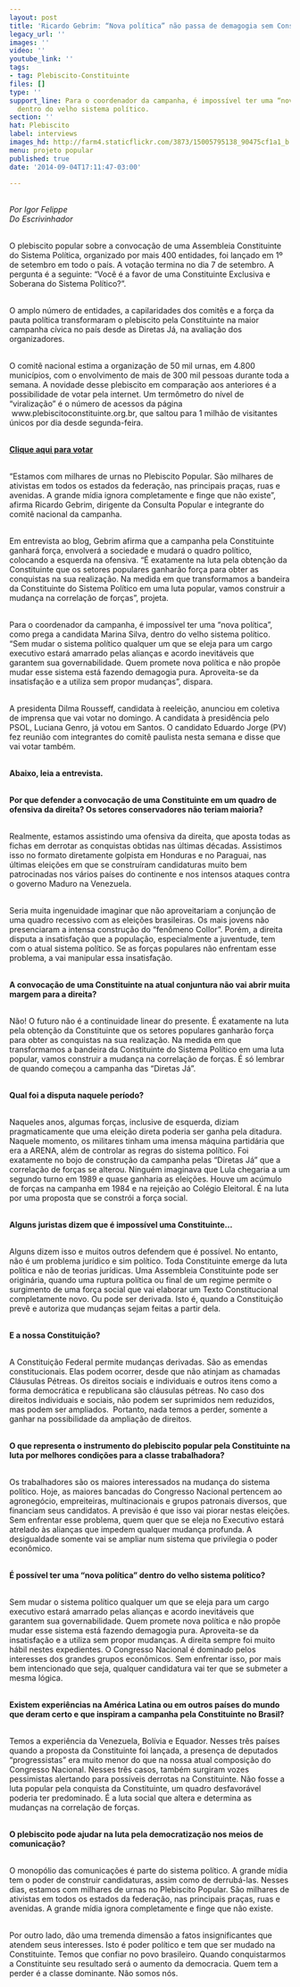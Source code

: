 ```yaml
---
layout: post
title: 'Ricardo Gebrim: “Nova política” não passa de demagogia sem Constituinte'
legacy_url: ''
images: ''
video: ''
youtube_link: ''
tags:
- tag: Plebiscito-Constituinte
files: []
type: ''
support_line: Para o coordenador da campanha, é impossível ter uma “nova política”
  dentro do velho sistema político.
section: ''
hat: Plebiscito
label: interviews
images_hd: http://farm4.staticflickr.com/3873/15005795138_90475cf1a1_b.jpg
menu: projeto popular
published: true
date: '2014-09-04T17:11:47-03:00'

---
```

<p><br />
<em>Por Igor Felippe<br />
Do Escrivinhador</em></p>

<p><br />
O plebiscito popular sobre a convoca&ccedil;&atilde;o de uma Assembleia Constituinte do Sistema Pol&iacute;tica, organizado por mais 400 entidades, foi lan&ccedil;ado em 1&ordm; de setembro em todo o pa&iacute;s. A vota&ccedil;&atilde;o termina no dia 7 de setembro. A pergunta &eacute; a seguinte: &ldquo;Voc&ecirc; &eacute; a favor de uma Constituinte Exclusiva e Soberana do Sistema Pol&iacute;tico?&rdquo;.</p>

<p><br />
O amplo n&uacute;mero de entidades, a capilaridades dos comit&ecirc;s e a for&ccedil;a da pauta pol&iacute;tica transformaram o plebiscito pela Constituinte na maior campanha c&iacute;vica no pa&iacute;s desde as Diretas J&aacute;, na avalia&ccedil;&atilde;o dos organizadores.</p>

<p><br />
O comit&ecirc; nacional estima a organiza&ccedil;&atilde;o de 50 mil urnas, em 4.800 munic&iacute;pios, com o envolvimento de mais de 300 mil pessoas durante toda a semana. A novidade desse plebiscito em compara&ccedil;&atilde;o aos anteriores &eacute; a possibilidade de votar pela internet. Um term&ocirc;metro do n&iacute;vel de &ldquo;viraliza&ccedil;&atilde;o&rdquo; &eacute; o n&uacute;mero de acessos da p&aacute;gina &nbsp;www.plebiscitoconstituinte.org.br, que saltou para 1 milh&atilde;o de visitantes &uacute;nicos por dia desde segunda-feira.</p>

<p><br />
<a href="http://www.plebiscitoconstituinte.org.br/vote-no-plebiscito#voto" target="_blank"><strong>Clique aqui para votar</strong></a></p>

<p><br />
&ldquo;Estamos com milhares de urnas no Plebiscito Popular. S&atilde;o milhares de ativistas em todos os estados da federa&ccedil;&atilde;o, nas principais pra&ccedil;as, ruas e avenidas. A grande m&iacute;dia ignora completamente e finge que n&atilde;o existe&rdquo;, afirma Ricardo Gebrim, dirigente da Consulta Popular e integrante do comit&ecirc; nacional da campanha.</p>

<p><br />
Em entrevista ao blog, Gebrim afirma que a campanha pela Constituinte ganhar&aacute; for&ccedil;a, envolver&aacute; a sociedade e mudar&aacute; o quadro pol&iacute;tico, colocando a esquerda na ofensiva. &ldquo;&Eacute; exatamente na luta pela obten&ccedil;&atilde;o da Constituinte que os setores populares ganhar&atilde;o for&ccedil;a para obter as conquistas na sua realiza&ccedil;&atilde;o. Na medida em que transformamos a bandeira da Constituinte do Sistema Pol&iacute;tico em uma luta popular, vamos construir a mudan&ccedil;a na correla&ccedil;&atilde;o de for&ccedil;as&rdquo;, projeta.</p>

<p><br />
Para o coordenador da campanha, &eacute; imposs&iacute;vel ter uma &ldquo;nova pol&iacute;tica&rdquo;, como prega a candidata Marina Silva, dentro do velho sistema pol&iacute;tico. &ldquo;Sem mudar o sistema pol&iacute;tico qualquer um que se eleja para um cargo executivo estar&aacute; amarrado pelas alian&ccedil;as e acordo inevit&aacute;veis que garantem sua governabilidade. Quem promete nova pol&iacute;tica e n&atilde;o prop&otilde;e mudar esse sistema est&aacute; fazendo demagogia pura. Aproveita-se da insatisfa&ccedil;&atilde;o e a utiliza sem propor mudan&ccedil;as&rdquo;, dispara.</p>

<p><br />
A presidenta Dilma Rousseff, candidata &agrave; reelei&ccedil;&atilde;o, anunciou em coletiva de imprensa que vai votar no domingo. A candidata &agrave; presid&ecirc;ncia pelo PSOL, Luciana Genro, j&aacute; votou em Santos. O candidato Eduardo Jorge (PV) fez reuni&atilde;o com integrantes do comit&ecirc; paulista nesta semana e disse que vai votar tamb&eacute;m.</p>

<p><br />
<strong>Abaixo, leia a entrevista.</strong></p>

<p><br />
<strong>Por que defender a convoca&ccedil;&atilde;o de uma Constituinte em um quadro de ofensiva da direita? Os setores conservadores n&atilde;o teriam maioria?</strong></p>

<p><br />
Realmente, estamos assistindo uma ofensiva da direita, que aposta todas as fichas em derrotar as conquistas obtidas nas &uacute;ltimas d&eacute;cadas. Assistimos isso no formato diretamente golpista em Honduras e no Paraguai, nas &uacute;ltimas elei&ccedil;&otilde;es em que se constru&iacute;ram candidaturas muito bem patrocinadas nos v&aacute;rios pa&iacute;ses do continente e nos intensos ataques contra o governo Maduro na Venezuela.</p>

<p><br />
Seria muita ingenuidade imaginar que n&atilde;o aproveitariam a conjun&ccedil;&atilde;o de uma quadro recessivo com as elei&ccedil;&otilde;es brasileiras. Os mais jovens n&atilde;o presenciaram a intensa constru&ccedil;&atilde;o do &ldquo;fen&ocirc;meno Collor&rdquo;. Por&eacute;m, a direita disputa a insatisfa&ccedil;&atilde;o que a popula&ccedil;&atilde;o, especialmente a juventude, tem com o atual sistema pol&iacute;tico. Se as for&ccedil;as populares n&atilde;o enfrentam esse problema, a vai manipular essa insatisfa&ccedil;&atilde;o.</p>

<p><br />
<strong>A convoca&ccedil;&atilde;o de uma Constituinte na atual conjuntura n&atilde;o vai abrir muita margem para a direita?</strong></p>

<p><br />
N&atilde;o! O futuro n&atilde;o &eacute; a continuidade linear do presente. &Eacute; exatamente na luta pela obten&ccedil;&atilde;o da Constituinte que os setores populares ganhar&atilde;o for&ccedil;a para obter as conquistas na sua realiza&ccedil;&atilde;o. Na medida em que transformamos a bandeira da Constituinte do Sistema Pol&iacute;tico em uma luta popular, vamos construir a mudan&ccedil;a na correla&ccedil;&atilde;o de for&ccedil;as. &Eacute; s&oacute; lembrar de quando come&ccedil;ou a campanha das &ldquo;Diretas J&aacute;&rdquo;.</p>

<p><br />
<strong>Qual foi a disputa naquele per&iacute;odo?</strong></p>

<p><br />
Naqueles anos, algumas for&ccedil;as, inclusive de esquerda, diziam pragmaticamente que uma elei&ccedil;&atilde;o direta poderia ser ganha pela ditadura. Naquele momento, os militares tinham uma imensa m&aacute;quina partid&aacute;ria que era a ARENA, al&eacute;m de controlar as regras do sistema pol&iacute;tico. Foi exatamente no bojo de constru&ccedil;&atilde;o da campanha pelas &ldquo;Diretas J&aacute;&rdquo; que a correla&ccedil;&atilde;o de for&ccedil;as se alterou. Ningu&eacute;m imaginava que Lula chegaria a um segundo turno em 1989 e quase ganharia as elei&ccedil;&otilde;es. Houve um ac&uacute;mulo de for&ccedil;as na campanha em 1984 e na rejei&ccedil;&atilde;o ao Col&eacute;gio Eleitoral. &Eacute; na luta por uma proposta que se constr&oacute;i a for&ccedil;a social.</p>

<p><br />
<strong>Alguns juristas dizem que &eacute; imposs&iacute;vel uma Constituinte&hellip;</strong></p>

<p><br />
Alguns dizem isso e muitos outros defendem que &eacute; poss&iacute;vel. No entanto, n&atilde;o &eacute; um problema jur&iacute;dico e sim pol&iacute;tico. Toda Constituinte emerge da luta pol&iacute;tica e n&atilde;o de teorias jur&iacute;dicas. Uma Assembleia Constituinte pode ser origin&aacute;ria, quando uma ruptura pol&iacute;tica ou final de um regime permite o surgimento de uma for&ccedil;a social que vai elaborar um Texto Constitucional completamente novo. Ou pode ser derivada. Isto &eacute;, quando a Constitui&ccedil;&atilde;o prev&ecirc; e autoriza que mudan&ccedil;as sejam feitas a partir dela.</p>

<p><br />
<strong>E a nossa Constitui&ccedil;&atilde;o?</strong></p>

<p><br />
A Constitui&ccedil;&atilde;o Federal permite mudan&ccedil;as derivadas. S&atilde;o as emendas constitucionais. Elas podem ocorrer, desde que n&atilde;o atinjam as chamadas Cl&aacute;usulas P&eacute;treas. Os direitos sociais e individuais e outros itens como a forma democr&aacute;tica e republicana s&atilde;o cl&aacute;usulas p&eacute;treas. No caso dos direitos individuais e sociais, n&atilde;o podem ser suprimidos nem reduzidos, mas podem ser ampliados. &nbsp;Portanto, nada temos a perder, somente a ganhar na possibilidade da amplia&ccedil;&atilde;o de direitos.</p>

<p><br />
<strong>O que representa o instrumento do plebiscito popular pela Constituinte na luta por melhores condi&ccedil;&otilde;es para a classe trabalhadora?</strong></p>

<p><br />
Os trabalhadores s&atilde;o os maiores interessados na mudan&ccedil;a do sistema pol&iacute;tico. Hoje, as maiores bancadas do Congresso Nacional pertencem ao agroneg&oacute;cio, empreiteiras, multinacionais e grupos patronais diversos, que financiam seus candidatos. A previs&atilde;o &eacute; que isso vai piorar nestas elei&ccedil;&otilde;es. Sem enfrentar esse problema, quem quer que se eleja no Executivo estar&aacute; atrelado &agrave;s alian&ccedil;as que impedem qualquer mudan&ccedil;a profunda. A desigualdade somente vai se ampliar num sistema que privilegia o poder econ&ocirc;mico.</p>

<p><br />
<strong>&Eacute; poss&iacute;vel ter uma &ldquo;nova pol&iacute;tica&rdquo; dentro do velho sistema pol&iacute;tico?</strong></p>

<p><br />
Sem mudar o sistema pol&iacute;tico qualquer um que se eleja para um cargo executivo estar&aacute; amarrado pelas alian&ccedil;as e acordo inevit&aacute;veis que garantem sua governabilidade. Quem promete nova pol&iacute;tica e n&atilde;o prop&otilde;e mudar esse sistema est&aacute; fazendo demagogia pura. Aproveita-se da insatisfa&ccedil;&atilde;o e a utiliza sem propor mudan&ccedil;as. A direita sempre foi muito h&aacute;bil nestes expedientes. O Congresso Nacional &eacute; dominado pelos interesses dos grandes grupos econ&ocirc;micos. Sem enfrentar isso, por mais bem intencionado que seja, qualquer candidatura vai ter que se submeter a mesma l&oacute;gica.</p>

<p><br />
<strong>Existem experi&ecirc;ncias na Am&eacute;rica Latina ou em outros pa&iacute;ses do mundo que deram certo e que inspiram a campanha pela Constituinte no Brasil?</strong></p>

<p><br />
Temos a experi&ecirc;ncia da Venezuela, Bol&iacute;via e Equador. Nesses tr&ecirc;s pa&iacute;ses quando a proposta da Constituinte foi lan&ccedil;ada, a presen&ccedil;a de deputados &ldquo;progressistas&rdquo; era muito menor do que na nossa atual composi&ccedil;&atilde;o do Congresso Nacional. Nesses tr&ecirc;s casos, tamb&eacute;m surgiram vozes pessimistas alertando para poss&iacute;veis derrotas na Constituinte. N&atilde;o fosse a luta popular pela conquista da Constituinte, um quadro desfavor&aacute;vel poderia ter predominado. &Eacute; a luta social que altera e determina as mudan&ccedil;as na correla&ccedil;&atilde;o de for&ccedil;as.</p>

<p><br />
<strong>O plebiscito pode ajudar na luta pela democratiza&ccedil;&atilde;o nos meios de comunica&ccedil;&atilde;o?</strong></p>

<p><br />
O monop&oacute;lio das comunica&ccedil;&otilde;es &eacute; parte do sistema pol&iacute;tico. A grande m&iacute;dia tem o poder de construir candidaturas, assim como de derrub&aacute;-las. Nesses dias, estamos com milhares de urnas no Plebiscito Popular. S&atilde;o milhares de ativistas em todos os estados da federa&ccedil;&atilde;o, nas principais pra&ccedil;as, ruas e avenidas. A grande m&iacute;dia ignora completamente e finge que n&atilde;o existe.</p>

<p><br />
Por outro lado, d&atilde;o uma tremenda dimens&atilde;o a fatos insignificantes que atendem seus interesses. Isto &eacute; poder pol&iacute;tico e tem que ser mudado na Constituinte. Temos que confiar no povo brasileiro. Quando conquistarmos a Constituinte seu resultado ser&aacute; o aumento da democracia. Quem tem a perder &eacute; a classe dominante. N&atilde;o somos n&oacute;s.</p>
